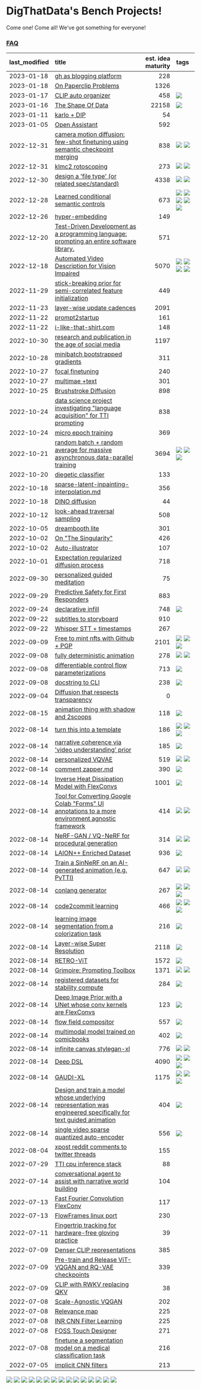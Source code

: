 # DigThatData's Bench Projects!

Come one! Come all! We've got something for everyone!

### [FAQ](https://github.com/dmarx/bench-warmers/blob/main/FAQ.md)

|last_modified|title|est. idea maturity|tags
|:---|:---|---:|:---|
|2023-01-18|[gh as blogging platform](gh_as_blogging_platform.md)|228||
|2023-01-18|[On Paperclip Problems](on_paperclip_problems.md)|1326||
|2023-01-17|[CLIP auto organizer](clip_auto_organizer.md)|458|![](https://img.shields.io/badge/tag-tooling-e2851f)|
|2023-01-16|[The Shape Of Data](the_shape_of_data.md)|22158|![](https://img.shields.io/badge/tag-publication-6f4790)|
|2023-01-11|[karlo + DIP](karlo-dip.md)|54||
|2023-01-05|[Open Assistant](open-assistant.md)|592||
|2022-12-31|[camera motion diffusion: few-shot finetuning using semantic checkpoint merging](residual_checkpoint_finetune_for_motion_transfer.md)|838|![](https://img.shields.io/badge/tag-animation-33b5de) ![](https://img.shields.io/badge/tag-experimental-72fcc)|
|2022-12-31|[klmc2 rotoscoping](klmc2_rotoscoping.md)|273|![](https://img.shields.io/badge/tag-animation-33b5de) ![](https://img.shields.io/badge/tag-tooling-e2851f)|
|2022-12-30|[design a 'file type' (or related spec/standard)](filetype-for-ai-art-and-animation.md)|4338|![](https://img.shields.io/badge/tag-animation-33b5de) ![](https://img.shields.io/badge/tag-tooling-e2851f)|
|2022-12-28|[Learned conditional semantic controls](learned-conditional-semantic-controls.md)|673|![](https://img.shields.io/badge/tag-animation-33b5de) ![](https://img.shields.io/badge/tag-colab-4b9e32) ![](https://img.shields.io/badge/tag-experimental-72fcc) ![](https://img.shields.io/badge/tag-prompting-25a9f1) ![](https://img.shields.io/badge/tag-tooling-e2851f)|
|2022-12-26|[hyper-embedding](hyperembedding.md)|149||
|2022-12-20|[Test-Driven Development as a programming language: prompting an entire software library.](tdd_is_2_op.md)|571||
|2022-12-18|[Automated Video Description for Vision Impaired](automated-video-description.md)|5070|![](https://img.shields.io/badge/tag-accessibility-0fcaa) ![](https://img.shields.io/badge/tag-dataset-a168f4) ![](https://img.shields.io/badge/tag-foundation-473080) ![](https://img.shields.io/badge/tag-publicgood-48e52e)|
|2022-11-29|[stick-breaking prior for semi-correlated feature initialization](stickbreaking-init.md)|449||
|2022-11-23|[layer-wise update cadences](layer-wise-update-cadences.md)|2091||
|2022-11-22|[prompt2startup](prompt2startup.md)|161||
|2022-11-22|[i-like-that-shirt.com](ilikethatshirt.com.md)|148||
|2022-10-30|[research and publication in the age of social media](research-and-social.md)|1197||
|2022-10-28|[minibatch bootstrapped gradients](minibatch-bootstrapped-gradients.md)|311||
|2022-10-27|[focal finetuning](focal_finetuning.md)|240||
|2022-10-27|[multimae +text](multimae_w_text.md)|301||
|2022-10-25|[Brushstroke Diffusion](brushstroke-diffusion.md)|898||
|2022-10-24|[data science project investigating "language acquisition" for TTI prompting](tti_language_aqcuisition.md)|838||
|2022-10-24|[micro epoch training](micro-epoch.md)|369||
|2022-10-21|[random batch + random average for massive asynchronous data-parallel training](async-evolutionary-ddp.md)|3694|![](https://img.shields.io/badge/tag-experimental-72fcc) ![](https://img.shields.io/badge/tag-foundation-473080) ![](https://img.shields.io/badge/tag-tooling-e2851f)|
|2022-10-20|[diegetic classifier](diegetic-classifier.md)|133||
|2022-10-18|[sparse-latent-inpainting-interpolation.md](sparse-latent-inpainting-interpolation.md)|356||
|2022-10-18|[DINO diffusion](DINO-diffusion.md)|44||
|2022-10-12|[look-ahead traversal sampling](look-ahead-traversal-sampling.md)|508||
|2022-10-05|[dreambooth lite](dreambooth-lite.md)|301||
|2022-10-02|[On "The Singularity"](alternative-perspective-on-the-singularity.md)|426||
|2022-10-02|[Auto-illustrator](auto-illustrator.md)|107||
|2022-10-01|[Expectation regularized diffusion process](expectation-regularized-diffusion.md)|718||
|2022-09-30|[personalized guided meditation](personalized-guided-meditation.md)|75||
|2022-09-29|[Predictive Safety for First Responders](safety-officer.md)|883||
|2022-09-24|[declarative infill](declarative-infill.md)|748|![](https://img.shields.io/badge/tag-experimental-72fcc)|
|2022-09-22|[subtitles to storyboard](subtitles-to-storyboard.md)|910||
|2022-09-22|[Whisper STT + timestamps](whisper-stt-plus-timestamps.md)|267||
|2022-09-09|[Free to mint nfts with Github + PGP](free-to-mint-nfts_git_plus_pgp.md)|2101|![](https://img.shields.io/badge/tag-publicgood-48e52e) ![](https://img.shields.io/badge/tag-tooling-e2851f) ![](https://img.shields.io/badge/tag-wip-61717a)|
|2022-09-08|[fully deterministic animation](fully-deterministic-animation.md)|278|![](https://img.shields.io/badge/tag-animation-33b5de) ![](https://img.shields.io/badge/tag-experimental-72fcc)|
|2022-09-08|[differentiable control flow parameterizations](differentiable-control-flow-parameterizations.md)|713|![](https://img.shields.io/badge/tag-experimental-72fcc)|
|2022-09-08|[docstring to CLI](docstring-to-cli.md)|238|![](https://img.shields.io/badge/tag-tooling-e2851f)|
|2022-09-04|[Diffusion that respects transparency](diffusion-that-respects-transparency.md)|0||
|2022-08-15|[animation thing with shadow and 2scoops](shadow-and2scoops-animation-thing.md)|118|![](https://img.shields.io/badge/tag-animation-33b5de)|
|2022-08-14|[turn this into a template](benchwarmers-template.md)|186|![](https://img.shields.io/badge/tag-meta-9bf4b7) ![](https://img.shields.io/badge/tag-tooling-e2851f) ![](https://img.shields.io/badge/tag-wip-61717a)|
|2022-08-14|[narrative coherence via 'video understanding' prior](narrative_coherence_via_video_understanding_prior.md)|185|![](https://img.shields.io/badge/tag-animation-33b5de)|
|2022-08-14|[personalized VQVAE](personalized-vqvae.md)|519|![](https://img.shields.io/badge/tag-experimental-72fcc) ![](https://img.shields.io/badge/tag-tooling-e2851f)|
|2022-08-14|[comment zapper.md](comment-zapper.md)|390|![](https://img.shields.io/badge/tag-tooling-e2851f)|
|2022-08-14|[Inverse Heat Dissipation Model with FlexConvs](IHDM_with_FlexConvs.md)|1001|![](https://img.shields.io/badge/tag-experimental-72fcc)|
|2022-08-14|[Tool for Converting Google Colab "Forms" UI annotations to a more environment agnostic framework](colab-ui-converter.md)|414|![](https://img.shields.io/badge/tag-colab-4b9e32) ![](https://img.shields.io/badge/tag-tooling-e2851f)|
|2022-08-14|[NeRF-GAN / VQ-NeRF for procedural generation](nerf-gan.md)|314|![](https://img.shields.io/badge/tag-animation-33b5de) ![](https://img.shields.io/badge/tag-nerf-c5d714)|
|2022-08-14|[LAION++ Enriched Dataset](laion-plus-plus.md)|936|![](https://img.shields.io/badge/tag-dataset-a168f4)|
|2022-08-14|[Train a SinNeRF on an AI-generated animation (e.g. PyTTI)](train_a_SinNeRF_on_a_pytti_animation.md)|647|![](https://img.shields.io/badge/tag-animation-33b5de) ![](https://img.shields.io/badge/tag-nerf-c5d714)|
|2022-08-14|[conlang generator](conlang_lm.md)|267|![](https://img.shields.io/badge/tag-carp-7ca620) ![](https://img.shields.io/badge/tag-dataset-a168f4) ![](https://img.shields.io/badge/tag-experimental-72fcc)|
|2022-08-14|[code2commit learning](code2commit-learning.md)|466|![](https://img.shields.io/badge/tag-carp-7ca620) ![](https://img.shields.io/badge/tag-experimental-72fcc) ![](https://img.shields.io/badge/tag-foundation-473080)|
|2022-08-14|[learning image segmentation from a colorization task](learning_image_segmentation_from_a_colorization_task.md)|216|![](https://img.shields.io/badge/tag-experimental-72fcc)|
|2022-08-14|[Layer-wise Super Resolution](layerwise-and-objectwise-inpainting-and-super-resolution.md)|2118|![](https://img.shields.io/badge/tag-experimental-72fcc)|
|2022-08-14|[RETRO-ViT](RETRO-ViT.md)|1572|![](https://img.shields.io/badge/tag-experimental-72fcc)|
|2022-08-14|[Grimoire: Prompting Toolbox](grimoire.md)|1371|![](https://img.shields.io/badge/tag-prompting-25a9f1) ![](https://img.shields.io/badge/tag-tooling-e2851f)|
|2022-08-14|[registered datasets for stability compute](registered-datasets-for-sstability-compute.md)|284|![](https://img.shields.io/badge/tag-stability-84f8cf)|
|2022-08-14|[Deep Image Prior with a UNet whose conv kernels are FlexConvs](FlexConv_DIP.md)|123|![](https://img.shields.io/badge/tag-experimental-72fcc)|
|2022-08-14|[flow field compositor](flow-field-compositor.md)|557|![](https://img.shields.io/badge/tag-tooling-e2851f)|
|2022-08-14|[multimodal model trained on comicbooks](multimodal-model-trained-on-comicbooks.md)|402|![](https://img.shields.io/badge/tag-foundation-473080)|
|2022-08-14|[infinite canvas stylegan-xl](infinite-canvas-stylegan-xl.md)|776|![](https://img.shields.io/badge/tag-animation-33b5de) ![](https://img.shields.io/badge/tag-experimental-72fcc)|
|2022-08-14|[Deep DSL](multistage-unsupervised-deep-DSL-learning-from-prompts-data.md)|4090|![](https://img.shields.io/badge/tag-experimental-72fcc) ![](https://img.shields.io/badge/tag-prompting-25a9f1) ![](https://img.shields.io/badge/tag-tooling-e2851f)|
|2022-08-14|[GAUDI-XL](gaudi-xl.md)|1175|![](https://img.shields.io/badge/tag-animation-33b5de) ![](https://img.shields.io/badge/tag-experimental-72fcc) ![](https://img.shields.io/badge/tag-foundation-473080)|
|2022-08-14|[Design and train a model whose underlying representation was engineered specifically for text guided animation](image-model-designed-for-clip-guided-animation.md)|404|![](https://img.shields.io/badge/tag-animation-33b5de)|
|2022-08-14|[single video sparse quantized auto-encoder](single_video_sparse_quantized_auto-encoder.md)|556|![](https://img.shields.io/badge/tag-animation-33b5de)|
|2022-08-04|[xpost reddit comments to twitter threads](reddit2twitter.md)|155||
|2022-07-29|[TTI cpu inference stack](TTI-cpu-inference-stack.md)|88||
|2022-07-14|[conversational agent to assist with narrative world building](world-building-agent.md)|104||
|2022-07-13|[Fast Fourier Convolution FlexConv](FFC-Flexconv.md)|117||
|2022-07-13|[FlowFrames linux port](flowframes-linux-port.md)|230||
|2022-07-11|[Fingertrip tracking for hardware-free gloving practice](fingertrip_tracking_for_hardware_free_gloveing_practice.md)|39||
|2022-07-09|[Denser CLIP representations](denser-CLIP.md)|385||
|2022-07-09|[Pre-train and Release ViT-VQGAN and RQ-VAE checkpoints](pretrained_vit-vqgan_checkpoints.md)|339||
|2022-07-09|[CLIP with RWKV replacing QKV](RWKV-CLIP.md)|38||
|2022-07-08|[Scale-Agnostic VQGAN](scale-agnostic_VQGAN.md)|202||
|2022-07-08|[Relevance map](Relevance_map.md)|225||
|2022-07-08|[INR CNN Filter Learning](INR_CNN_filter_learning.md)|225||
|2022-07-08|[FOSS Touch Designer](FOSS_touch_designer.md)|271||
|2022-07-08|[finetune a segmentation model on a medical classification task](finetune_a_segmentation_model_on_a_medical_classification_task.md)|216||
|2022-07-05|[implicit CNN filters](implicit-cnn-filters.md)|213||

![](https://img.shields.io/badge/tag-nerf-c5d714) ![](https://img.shields.io/badge/tag-stability-84f8cf) ![](https://img.shields.io/badge/tag-meta-9bf4b7) ![](https://img.shields.io/badge/tag-publication-6f4790) ![](https://img.shields.io/badge/tag-foundation-473080) ![](https://img.shields.io/badge/tag-colab-4b9e32) ![](https://img.shields.io/badge/tag-prompting-25a9f1) ![](https://img.shields.io/badge/tag-animation-33b5de) ![](https://img.shields.io/badge/tag-dataset-a168f4) ![](https://img.shields.io/badge/tag-tooling-e2851f) ![](https://img.shields.io/badge/tag-experimental-72fcc) ![](https://img.shields.io/badge/tag-accessibility-0fcaa) ![](https://img.shields.io/badge/tag-carp-7ca620) ![](https://img.shields.io/badge/tag-wip-61717a) ![](https://img.shields.io/badge/tag-publicgood-48e52e)

